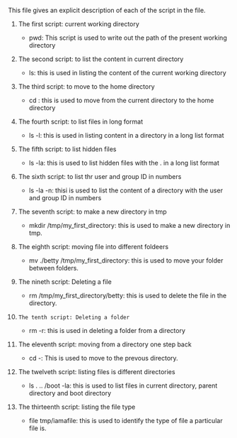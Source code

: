 This file gives an explicit description of each of the script in the file.

1. 	The first script: current working directory
 	- pwd: This script is used to write out the path of the present working directory

2.	The second script: to list the content in current directory
	- ls: this is used in listing the content of the current working directory

3.	The third script: to move to the home directory
	- cd \: this is used to move from the current directory to the home directory

4.	The fourth script: to list files in long format
	- ls -l: this is used in listing content in a directory in a long list format

5.	The fifth script: to list hidden files
	- ls -la: this is used to list hidden files with the . in a long list format

6.	The sixth script: to list thr user and group ID in numbers
	- ls -la -n: thisi is used to list the content of a directory with the user and group ID in numbers

7.	The seventh script: to make a new directory in tmp
	- mkdir /tmp/my_first_directory: this is used to make a new directory in tmp.

8.	The eighth script: moving file into different foldeers
	- mv ./betty /tmp/my_first_directory: this is used to move your folder between folders.

9.	The nineth script: Deleting a file
	- rm /tmp/my_first_directory/betty: this is used to delete the file in the directory.

10. 	The tenth script: Deleting a folder
	- rm -r: this is used in deleting a folder from a directory

11.	The eleventh script: moving from a directory one step back
	- cd -: This is used to move to the prevous directory.

12.	The twelveth script: listing files is different directories
	- ls . .. /boot -la: this is used to list files in current directory, parent directory and boot directory

13.	The thirteenth script: listing the file type
	- file tmp/iamafile: this is used to identify the type of file a particular file is.
